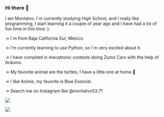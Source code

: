 ### Hi there 👋

I am Montalvo. I´m currently studying High School, and I really like programming, I start learning it a couple of year ago and I have had a lot of fun time in this time :).

-> I´m from Baja California Sur, México.

-> I’m currently learning to use Python, so I´m very excited about it.

-> I have compited in mecatronic contests doing Zumo Cars with the help of Arduino.

-> My favorite animal are the turtles, I have a little one at home.🐢

-> I like Anime, my favorite is Blue Exorcist. 


-> Search me on Instagram like @montalvo53.71

![](https://encrypted-tbn0.gstatic.com/images?q=tbn:ANd9GcQL_v-2DyjNz-yyE__G6k-L4x2LnGkkm6H8vg&usqp=CAU)

![](https://encrypted-tbn0.gstatic.com/images?q=tbn:ANd9GcSQ4j-0kNTcZ0ros6k07KnA1j38uhyQa6LwPg&usqp=CAU)

